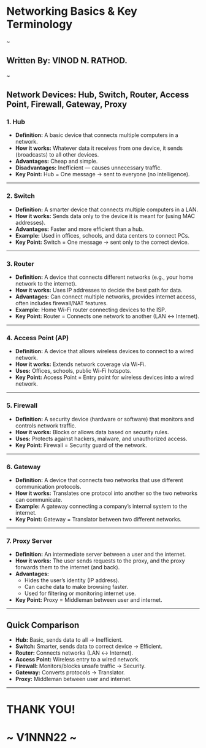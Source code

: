 # Networking Basics & Key Terminology
~
## Written By: VINOD N. RATHOD.
~

## Network Devices: Hub, Switch, Router, Access Point, Firewall, Gateway, Proxy  


### 1. Hub  
- **Definition:** A basic device that connects multiple computers in a network.  
- **How it works:** Whatever data it receives from one device, it sends (broadcasts) to all other devices.  
- **Advantages:** Cheap and simple.  
- **Disadvantages:** Inefficient — causes unnecessary traffic.  
- **Key Point:** Hub = One message → sent to everyone (no intelligence).  

---

### 2. Switch  
- **Definition:** A smarter device that connects multiple computers in a LAN.  
- **How it works:** Sends data only to the device it is meant for (using MAC addresses).  
- **Advantages:** Faster and more efficient than a hub.  
- **Example:** Used in offices, schools, and data centers to connect PCs.  
- **Key Point:** Switch = One message → sent only to the correct device.  

---

### 3. Router  
- **Definition:** A device that connects different networks (e.g., your home network to the internet).  
- **How it works:** Uses IP addresses to decide the best path for data.  
- **Advantages:** Can connect multiple networks, provides internet access, often includes firewall/NAT features.  
- **Example:** Home Wi-Fi router connecting devices to the ISP.  
- **Key Point:** Router = Connects one network to another (LAN ↔ Internet).  

---

### 4. Access Point (AP)  
- **Definition:** A device that allows wireless devices to connect to a wired network.  
- **How it works:** Extends network coverage via Wi-Fi.  
- **Uses:** Offices, schools, public Wi-Fi hotspots.  
- **Key Point:** Access Point = Entry point for wireless devices into a wired network.  

---

### 5. Firewall  
- **Definition:** A security device (hardware or software) that monitors and controls network traffic.  
- **How it works:** Blocks or allows data based on security rules.  
- **Uses:** Protects against hackers, malware, and unauthorized access.  
- **Key Point:** Firewall = Security guard of the network.  

---

### 6. Gateway  
- **Definition:** A device that connects two networks that use different communication protocols.  
- **How it works:** Translates one protocol into another so the two networks can communicate.  
- **Example:** A gateway connecting a company’s internal system to the internet.  
- **Key Point:** Gateway = Translator between two different networks.  

---

### 7. Proxy Server  
- **Definition:** An intermediate server between a user and the internet.  
- **How it works:** The user sends requests to the proxy, and the proxy forwards them to the internet (and back).  
- **Advantages:**  
  - Hides the user’s identity (IP address).  
  - Can cache data to make browsing faster.  
  - Used for filtering or monitoring internet use.  
- **Key Point:** Proxy = Middleman between user and internet.  

---

## Quick Comparison  
- **Hub:** Basic, sends data to all → Inefficient.  
- **Switch:** Smarter, sends data to correct device → Efficient.  
- **Router:** Connects networks (LAN ↔ Internet).  
- **Access Point:** Wireless entry to a wired network.  
- **Firewall:** Monitors/blocks unsafe traffic → Security.  
- **Gateway:** Converts protocols → Translator.  
- **Proxy:** Middleman between user and internet.  

---
# THANK YOU!  
# ~ **V1NNN22** ~
